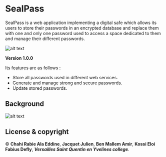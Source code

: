 # SealPass #

SealPass is a web application implementing a digital safe which allows its users to store their passwords in an encrypted database and replace 
them with one and only one password used to access a space dedicated to them and manage their different passwords.

![alt text](http://ala-eddine-chahi.fr/pass.gif)

**Version 1.0.0**

Its features are as follows :

* Store all passwords used in different web services.
* Generate and manage strong and secure passwords.
* Update stored passwords.

## Background

![alt text](http://ala-eddine-chahi.fr/seal)

## License & copyright

© **Chahi Rabie Ala Eddine**, **Jacquet Julien**, **Ben Mallem Amir**, **Kossi Eloi Fabius Defly**, ***Versailles Saint Quentin en Yvelines college***.

